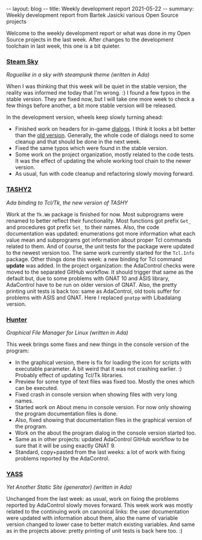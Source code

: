 -- layout: blog
-- title: Weekly development report 2021-05-22
-- summary: Weekly development report from Bartek Jasicki various Open Source projects

Welcome to the weekly development report or what was done in my Open Source
projects in the last week. After changes to the development toolchain in last
week, this one is a bit quieter.

### [Steam Sky](https://www.laeran.pl/repositories/steamsky)

*Roguelike in a sky with steampunk theme (written in Ada)*

When I was thinking that this week will be quiet in the stable version, the
reality was informed me today that I'm wrong. :) I found a few typos in the
stable version. They are fixed now, but I will take one more week to check
a few things before another, a bit more stable version will be released.

In the development version, wheels keep slowly turning ahead:

* Finished work on headers for in-game [dialogs](https://imgur.com/8OMim2R).
  I think it looks a bit better than the [old version](https://imgur.com/jatvADP).
  Generally, the whole code of dialogs need to some cleanup and that should be
  done in the next week.
* Fixed the same typos which were found in the stable version.
* Some work on the project organization, mostly related to the code tests. It was
  the effect of updating the whole working tool chain to the newer version.
* As usual, fun with code cleanup and refactoring slowly moving forward.

### [TASHY2](https://www.laeran.pl/repositories/tashy2)

*Ada binding to Tcl/Tk, the new version of TASHY*

Work at the `Tk.Wm` package is finished for now. Most subprograms were
renamed to better reflect their functionality. Most functions got prefix
`Get_` and procedures got prefix `Set_` to their names. Also, the code
documentation was updated: enumerations got more information what each value
mean and subprograms got information about proper Tcl commands related to them.
And of course, the unit tests for the package were updated to the newest
version too. The same work currently started for the `Tcl.Info` package. Other
things done this week: a new binding for Tcl command **update** was added. In the
project organization: the AdaControl checks were moved to the separated GitHub
workflow. It should trigger that same as the default but, due to some problems
with GNAT 10 and ASIS library, AdaControl have to be run on older version of
GNAT. Also, the pretty printing unit tests is back too: same as AdaControl, old
tools suffer for problems with ASIS and GNAT. Here I replaced `gnatpp` with
Libadalang version.

### [Hunter](https://www.laeran.pl/repositories/hunter)

*Graphical File Manager for Linux (written in Ada)*

This week brings some fixes and new things in the console version of the
program:

* In the graphical version, there is fix for loading the icon for scripts with
  executable parameter. A bit weird that it was not crashing earlier. :)
  Probably effect of updating Tcl/Tk libraries.
* Preview for some type of text files was fixed too. Mostly the ones which can
  be executed.
* Fixed crash in console version when showing files with very long names.
* Started work on About menu in console version. For now only showing the
  program documentation files is done.
* Also, fixed showing that documentation files in the graphical version of the
  program.
* Work on the about the program dialog in the console version started too.
* Same as in other projects: updated AdaControl GitHub workflow to be sure that
  it will be using exactly GNAT 9.
* Standard, copy+pasted from the last weeks: a lot of work with fixing problems
  reported by the AdaControl.

### [YASS](https://www.laeran.pl/repositories/yass)

*Yet Another Static Site (generator) (written in Ada)*

Unchanged from the last week: as usual, work on fixing the problems reported by
AdaControl slowly moves forward. This week work was mostly related to the
continuing work on canonical links: the user documentation were updated with
information about them, also the name of variable version changed to lower case
to better match existing variables. And same as in the projects above: pretty
printing of unit tests is back here too. :)
